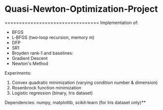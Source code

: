 # Quasi-Newton-Optimization-Project
=================================
Implementation of:
 - BFGS
 - L‑BFGS (two‑loop recursion, memory m)
 - DFP
 - SR1
 - Broyden rank‑1
and baselines:
 - Gradient Descent
 - Newton's Method

Experiments:
 1. Convex quadratic minimization (varying condition number & dimension)
 2. Rosenbrock function minimization
 3. Logistic regression (binary, Iris dataset)

Dependencies: numpy, matplotlib, scikit‑learn (for Iris dataset only)**
